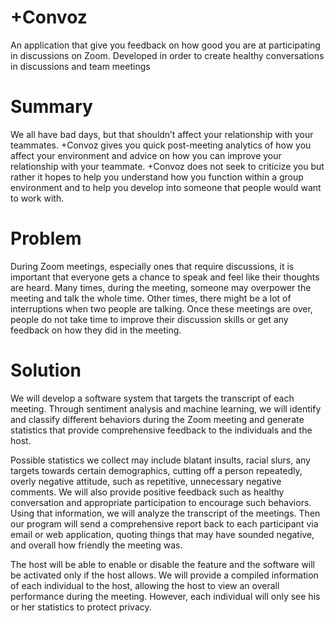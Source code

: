 # +Convoz
An application that give you feedback on how good you are at participating in discussions on Zoom.
Developed in order to create healthy conversations in discussions and team meetings

# Summary
We all have bad days, but that shouldn’t affect your relationship with your teammates. +Convoz gives you quick post-meeting analytics of how you affect your environment and advice on how you can improve your relationship with your teammate. +Convoz does not seek to criticize you but rather it hopes to help you understand how you function within a group environment and to help you develop into someone that people would want to work with.   

# Problem
During Zoom meetings, especially ones that require discussions, it is important that everyone gets a chance to speak and feel like their thoughts are heard. Many times, during the meeting, someone may overpower the meeting and talk the whole time. Other times, there might be a lot of interruptions when two people are talking. Once these meetings are over, people do not take time to improve their discussion skills or get any feedback on how they did in the meeting.

# Solution
We will develop a software system that targets the transcript of each meeting. Through sentiment analysis and machine learning, we will identify and classify different behaviors during the Zoom meeting and generate statistics that provide comprehensive feedback to the individuals and the host. 

Possible statistics we collect may include blatant insults, racial slurs, any targets towards certain demographics, cutting off a person repeatedly, overly negative attitude, such as repetitive, unnecessary negative comments. We will also provide positive feedback such as healthy conversation and appropriate participation to encourage such behaviors. 
Using that information, we will analyze the transcript of the meetings. Then our program will send a comprehensive report back to each participant via email or web application, quoting things that may have sounded negative, and overall how friendly the meeting was. 

The host will be able to enable or disable the feature and the software will be activated only if the host allows. We will provide a compiled information of each individual to the host, allowing the host to view an overall performance during the meeting. However, each individual will only see his or her statistics to protect privacy. 
